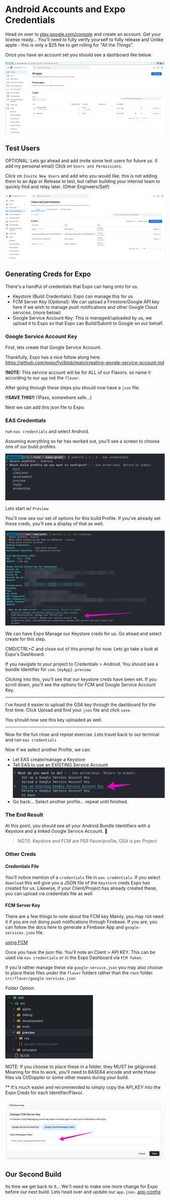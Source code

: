 # Android Accounts and Expo Credentials

Head on over to [play.google.com/console](play.google.com/console) and create an account. Get your license ready... You'll need to fully verify yourself to fully release and Unlike apple - this is only a $25 fee to get rolling for "All the Things".

Once you have an account set you should see a dashboard like below.

![maindash](images/android-credentials/main-dashboard.png)

## Test Users

OPTIONAL: Lets go ahead and add invite some test users for future us. (I add my personal email)
Click on `Users and Permissions`.

Click on `Invite New Users` and add who you would like, this is not adding them to an App or Release to test, but rather building your internal team to quickly find and relay later. (Other Engineers/Self)

![userDash](images/android-credentials/users-dashbaord.png)

## Generating Creds for Expo

There's a handful of credentials that Expo can hang onto for us.

- Keystore (Build Credentials): Expo can manage this for us
- FCM Server Key (Optional): We can upload a Firestore/Google API key here if we wish to manage push notifications and other Google Cloud services. (more below)
- Google Service Account Key: This is managed/uploaded by us, we upload it to Expo so that Expo can Build/Submit to Google on our behalf.

### Google Service Account Key

First, lets create that Google Service Account.

Thankfully, Expo has a nice follow along here.
<https://github.com/expo/fyi/blob/main/creating-google-service-account.md>

**!NOTE:** This service account will be for ALL of our Flavors. so name it according to our `app` not the `flavor`.

After going through these steps you should now have a `json` file.

**!!SAVE THIS!!** (1Pass, somewhere safe...)

Next we can add this json file to Expo.

### EAS Credentials

run `eas credentials` and select Android.

Assuming everything so far has worked out, you'll see a screen to choose one of our build profiles.

![eas creds menu](images/android-credentials/eas-credentails.png)

Lets start w/ `Preview`

You'll now see our set of options for this build Profile. If you've already set these creds, you'll see a display of that as well.

![eas keystore](images/android-credentials/eas-cred-options.png)

We can have Expo Manage our Keystore creds for us. Go ahead and select create for this step.

CMD/CTRL+C and close out of this prompt for now.
Lets go take a look at Expo's Dashboard.

If you navigate to your project to Credentials > Android.
You should see a bundle Identifier for `com.{myApp}.preview`

Clicking into this, you'll see that our keystore creds have been set.
If you scroll down, you'll see the options for FCM and Google Service Account Key.

---

I've found it easier to upload the GSA key through the dashboard for the first time.
Click Upload and find your `json` file and click `save`.

You should now see this key uploaded as well.

---

Now for the fun rinse and repeat exercise.
Lets travel back to our terminal and run `eas credentials`

Now if we select another Profile, we can:

- Let EAS create/manage a Keystore
- Tell EAS to use an EXISTING Service Account
![use existing](images/android-credentials/use-existing.png)
- Go back... Select another profile... repeat until finished.

### The End Result

At this point, you should see all your Android Bundle Identifiers with a Keystore and a linked Google Service Account. :tada:

> NOTE: Keystore and FCM are PER flavor/profile, GSA is per Project

### Other Creds

#### Credentials File

You'll notice mention of a `credentials` file in `eas credentials`. If you select `download` this will give you a JSON file of the `Keystore` creds Expo has created for us. Likewise, if your Client/Project has already created these, you can upload via credentials file as well.

#### FCM Server Key

There are a few things to note about the FCM key Mainly, you may not need it if you are not doing push notifications through Firebase. If you are, you can follow the docs here to generate a Firebase App and `google-services.json` file.

[using FCM](https://docs.expo.dev/push-notifications/using-fcm/)

Once you have the json file. You'll note an Client > API KEY.
This can be used via `eas credentials` or in the Expo Dashboard via `FCM Token`.

If you'd rather manage these via `google-service.json` you may also choose to place these files under the `flavor` folders rather than the `root` folder. `src/flavor/google-services.json`

*Folder Option:*

![folderoption](images/android-credentials/google-serv-json.png)

NOTE: If you choose to place these in a folder, they MUST be gitignored. Meaning for this to work, you'll need to BASE64 encode and write these files via CI/Doppler or some other means during your build.

** It's much easier and recommended to simply copy the API_KEY into the Expo Creds for each Identifier/Flavor.

![Add FCM](images/android-credentials/add-fcm-key.png)

## Our Second Build

Its time we get back to it...
We'll need to make one more change for Expo before our next build. Lets head over and update our `app.json`. [app-config](05-app-config.md)
